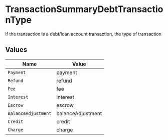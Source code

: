 # TransactionSummaryDebtTransactionType

If the transaction is a debt/loan account transaction, the type of transaction


## Values

| Name                | Value               |
| ------------------- | ------------------- |
| `Payment`           | payment             |
| `Refund`            | refund              |
| `Fee`               | fee                 |
| `Interest`          | interest            |
| `Escrow`            | escrow              |
| `BalanceAdjustment` | balanceAdjustment   |
| `Credit`            | credit              |
| `Charge`            | charge              |